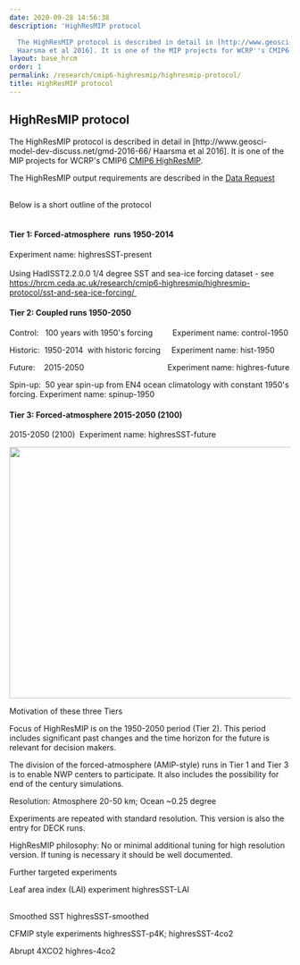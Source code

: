 ```yaml
---
date: 2020-09-28 14:56:38
description: 'HighResMIP protocol

  The HighResMIP protocol is described in detail in [http://www.geosci-model-dev-discuss.net/gmd-2016-66/
  Haarsma et al 2016]. It is one of the MIP projects for WCRP''s CMIP6 CMIP6 HighResMIP.'
layout: base_hrcm
order: 1
permalink: /research/cmip6-highresmip/highresmip-protocol/
title: HighResMIP protocol
---
```


<h2>HighResMIP protocol</h2>
<p>The HighResMIP protocol is described in detail in [http://www.geosci-model-dev-discuss.net/gmd-2016-66/ Haarsma et al 2016]. It is one of the MIP projects for WCRP's CMIP6 <a href="https://www.wcrp-climate.org/modelling-wgcm-mip-catalogue/modelling-wgcm-cmip6-endorsed-mips/index.php?t&amp;amp;view=article&amp;amp;id=1068">CMIP6 HighResMIP</a>.</p>
<p></p>
<p>The HighResMIP output requirements are described in the <a href="https://earthsystemcog.org/projects/wip/CMIP6DataRequest%20CMIP6">Data Request</a></p>
<p><br>Below is a short outline of the protocol<br><br></p>
<h4>Tier 1: Forced-atmosphere  runs 1950-2014</h4>
<p>Experiment name: highresSST-present<br><br>Using HadISST2.2.0.0 1/4 degree SST and sea-ice forcing dataset - see <a href="https://hrcm.ceda.ac.uk/research/cmip6-highresmip/highresmip-protocol/sst-and-sea-ice-forcing/">https://hrcm.ceda.ac.uk/research/cmip6-highresmip/highresmip-protocol/sst-and-sea-ice-forcing/ </a></p>
<h4>Tier 2: Coupled runs 1950-2050</h4>
<p>Control:   100 years with 1950's forcing         Experiment name: control-1950</p>
<p>Historic:  1950-2014  with historic forcing     Experiment name: hist-1950</p>
<p>Future:    2015-2050                                      Experiment name: highres-future</p>
<p>Spin-up:  50 year spin-up from EN4 ocean climatology with constant 1950's forcing. Experiment name: spinup-1950</p>
<p></p>
<h4>Tier 3: Forced-atmosphere 2015-2050 (2100)</h4>
<p>2015-2050 (2100)  Experiment name: highresSST-future</p>
<p></p>
<p><img height="450" src="/hrcm/static/media/uploads/HighResMIP_images/highresmip_simulation_diagram_2019.png" width="800"></p>
<p></p>
<p>Motivation of these three Tiers</p>
<p></p>
<p>Focus of HighResMIP is on the 1950-2050 period (Tier 2). This period includes significant past changes and the time horizon for the future is relevant for decision makers.</p>
<p></p>
<p>The division of the forced-atmosphere (AMIP-style) runs in Tier 1 and Tier 3 is to enable NWP centers to participate. It also includes the possibility for end of the century simulations.</p>
<p></p>
<p>Resolution: Atmosphere 20-50 km; Ocean ~0.25 degree</p>
<p></p>
<p>Experiments are repeated with standard resolution. This version is also the entry for DECK runs.</p>
<p></p>
<p>HighResMIP philosophy: No or minimal additional tuning for high resolution version. If tuning is necessary it should be well documented.</p>
<p></p>
<p>Further targeted experiments</p>
<p>Leaf area index (LAI) experiment highresSST-LAI<br><br></p>
<p>Smoothed SST highresSST-smoothed</p>
<p>CFMIP style experiments highresSST-p4K; highresSST-4co2</p>
<p>Abrupt 4XCO2 highres-4co2</p>
